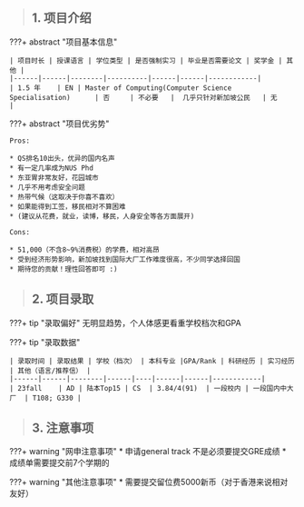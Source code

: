 > ## **1. 项目介绍**

???+ abstract "项目基本信息" 

    | 项目时长 | 授课语言 | 学位类型 | 是否强制实习 | 毕业是否需要论文 | 奖学金 | 其他 |
    |------|------|--------|----------|------|------|------------|
    | 1.5 年    | EN | Master of Computing(Computer Science Specialisation)      | 否     | 不必要   |  几乎只针对新加坡公民   | 无         |

???+ abstract "项目优劣势" 

    Pros:
    
    * QS排名10出头，优异的国内名声
    * 有一定几率成为NUS Phd
    * 东亚胃非常友好，花园城市
    * 几乎不用考虑安全问题
    * 热带气候（这取决于你喜不喜欢）
    * 如果能得到工签，移民相对不算困难    
    * (建议从花费，就业，读博，移民，人身安全等各方面展开)
    
    Cons:

    * 51,000（不含8~9%消费税）的学费，相对高昂
    * 受到经济形势影响，新加坡找到国际大厂工作难度很高，不少同学选择回国
    * 期待您的贡献！理性回答即可 :)

> ## **2. 项目录取**

???+ tip "录取偏好"
    无明显趋势，个人体感更看重学校档次和GPA

???+ tip "录取数据"

    | 录取时间 | 录取结果 | 学校（档次） | 本科专业 |GPA/Rank | 科研经历 | 实习经历 | 其他（语言/推荐信） |
    |------|------|--------|------|----|------|------|------------|
    | 23fall    | AD | 陆本Top15 | CS  | 3.84/4(91)  | 一段校内 | 一段国内中大厂  | T108; G330 |


> ## **3. 注意事项**

???+ warning "网申注意事项"
    * 申请general track 不是必须要提交GRE成绩
    * 成绩单需要提交前7个学期的

???+ warning "其他注意事项"
    * 需要提交留位费5000新币（对于香港来说相对友好）

